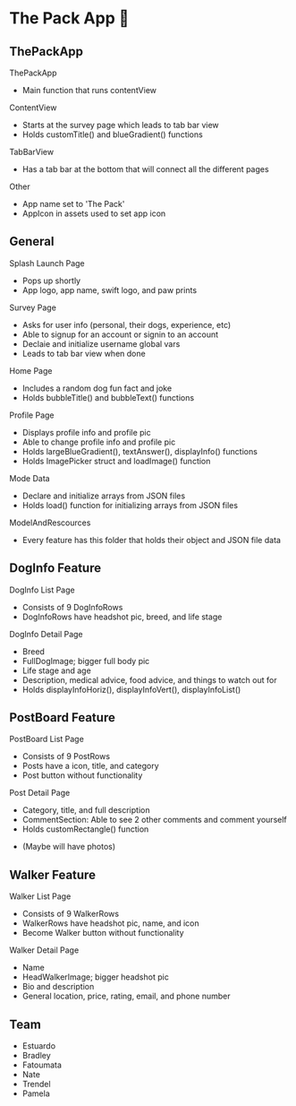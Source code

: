 # The Pack App 🐶
## ThePackApp
ThePackApp
- Main function that runs contentView

ContentView
- Starts at the survey page which leads to tab bar view
- Holds customTitle() and blueGradient() functions

TabBarView
- Has a tab bar at the bottom that will connect all the different pages

Other
- App name set to 'The Pack'
- AppIcon in assets used to set app icon

## General
Splash Launch Page
- Pops up shortly
- App logo, app name, swift logo, and paw prints

Survey Page
- Asks for user info (personal, their dogs, experience, etc)
- Able to signup for an account or signin to an account
- Declaie and initialize username global vars
- Leads to tab bar view when done
    
Home Page
- Includes a random dog fun fact and joke
- Holds bubbleTitle() and bubbleText() functions

Profile Page
- Displays profile info and profile pic
- Able to change profile info and profile pic
- Holds largeBlueGradient(), textAnswer(), displayInfo() functions
- Holds ImagePicker struct and loadImage() function

Mode Data
- Declare and initialize arrays from JSON files
- Holds load() function for initializing arrays from JSON files

ModelAndRescources
- Every feature has this folder that holds their object and JSON file data

## DogInfo Feature
DogInfo List Page
- Consists of 9 DogInfoRows
- DogInfoRows have headshot pic, breed, and life stage

DogInfo Detail Page
- Breed
- FullDogImage; bigger full body pic
- Life stage and age
- Description, medical advice, food advice, and things to watch out for
- Holds displayInfoHoriz(), displayInfoVert(), displayInfoList()

## PostBoard Feature
PostBoard List Page
- Consists of 9 PostRows
- Posts have a icon, title, and category
- Post button without functionality

Post Detail Page
- Category, title, and full description
- CommentSection: Able to see 2 other comments and comment yourself
- Holds customRectangle() function
* (Maybe will have photos)

## Walker Feature
Walker List Page
- Consists of 9 WalkerRows
- WalkerRows have headshot pic, name, and icon
- Become Walker button without functionality

Walker Detail Page
- Name
- HeadWalkerImage; bigger headshot pic
- Bio and description
- General location, price, rating, email, and phone number

## Team
- Estuardo
- Bradley
- Fatoumata
- Nate
- Trendel
- Pamela
